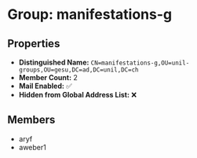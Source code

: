 # Group: manifestations-g

## Properties

- **Distinguished Name:** `CN=manifestations-g,OU=unil-groups,OU=gesu,DC=ad,DC=unil,DC=ch`
- **Member Count:** 2
- **Mail Enabled:** ✅
- **Hidden from Global Address List:** ❌

## Members

- aryf
- aweber1
